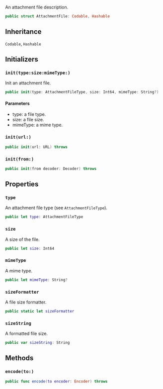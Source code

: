 
An attachment file description.

``` swift
public struct AttachmentFile: Codable, Hashable 
```

## Inheritance

`Codable`, `Hashable`

## Initializers

### `init(type:size:mimeType:)`

Init an attachment file.

``` swift
public init(type: AttachmentFileType, size: Int64, mimeType: String?) 
```

#### Parameters

  - type: a file type.
  - size: a file size.
  - mimeType: a mime type.

### `init(url:)`

``` swift
public init(url: URL) throws 
```

### `init(from:)`

``` swift
public init(from decoder: Decoder) throws 
```

## Properties

### `type`

An attachment file type (see `AttachmentFileType`).

``` swift
public let type: AttachmentFileType
```

### `size`

A size of the file.

``` swift
public let size: Int64
```

### `mimeType`

A mime type.

``` swift
public let mimeType: String?
```

### `sizeFormatter`

A file size formatter.

``` swift
public static let sizeFormatter 
```

### `sizeString`

A formatted file size.

``` swift
public var sizeString: String 
```

## Methods

### `encode(to:)`

``` swift
public func encode(to encoder: Encoder) throws 
```
